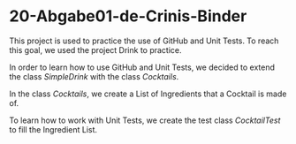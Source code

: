 # 20-Abgabe01-de-Crinis-Binder

This project is used to practice the use of GitHub and Unit Tests.
To reach this goal, we used the project Drink to practice.

In order to learn how to use GitHub and Unit Tests, we decided to
extend the class *SimpleDrink* with the class *Cocktails*.

In the class *Cocktails*, we create a List of Ingredients
that a Cocktail is made of.

To learn how to work with Unit Tests, we create the
test class *CocktailTest* to fill the Ingredient List.
